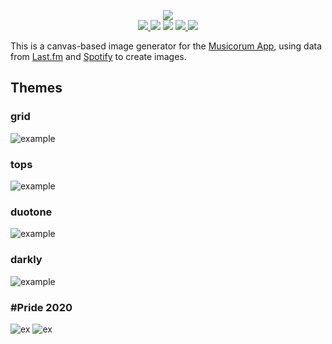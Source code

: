 <p align="center">
  <img src="https://i.imgur.com/PsrxClV.png" /><br />
  <a href="https://www.jetbrains.com/?from=musicorum">
    <img src="https://img.shields.io/badge/Powered_by_Webstorm-gray.svg?logo=webstorm" />
  </a>
  <img src="https://github.com/musicorum-app/generator/workflows/Docker%20Image%20CI/badge.svg?branch=master" />
  <img src="https://img.shields.io/github/license/musicorum-app/generator" />
  <a href="https://medium.com/musicorum">
    <img src="https://img.shields.io/badge/Medium%20blog-%40musicorum-brightgreen" />
  </a>
  <a href="https://twitter.com/intent/follow?screen_name=musicorumapp">
    <img src="https://img.shields.io/twitter/follow/musicorumapp.svg?style=social" />
  </a>
</p>

This is a canvas-based image generator for the [Musicorum App](https://musicorumapp.com), using data from [Last.fm](https://last.fm) and [Spotify](https://developer.spotify.com/) to create images.

## Themes
### grid
![example](https://i.imgur.com/rj4935v.jpg)


### tops
![example](https://i.imgur.com/ZwfQtD7.jpg)


### duotone
![example](https://i.imgur.com/KrWsWc4.png)


### darkly
![example](https://share.musc.pw/9gZsUS.jpg)


### #Pride 2020
![ex](https://pbs.twimg.com/media/EZoc8y3X0AAoOiZ?format=jpg)
![ex](https://pbs.twimg.com/media/EZoc9vGWAAAiqmt?format=jpg)
